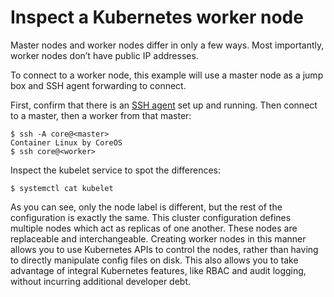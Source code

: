 # Inspect a Kubernetes worker node

Master nodes and worker nodes differ in only a few ways. Most importantly, worker nodes don’t have public IP addresses.

To connect to a worker node, this example will use a master node as a jump box and SSH agent forwarding to connect.

First, confirm that there is an [SSH agent][ssh-agent] set up and running. Then connect to a master, then a worker from that master:

```
$ ssh -A core@<master>
Container Linux by CoreOS
$ ssh core@<worker>
```

Inspect the kubelet service to spot the differences:

```
$ systemctl cat kubelet
```

As you can see, only the node label is different, but the rest of the configuration is exactly the same. This cluster configuration defines multiple nodes which act as replicas of one another. These nodes are replaceable and interchangeable. Creating worker nodes in this manner allows you to use Kubernetes APIs to control the nodes, rather than having to directly manipulate config files on disk. This also allows you to take advantage of integral Kubernetes features, like RBAC and audit logging, without incurring additional developer debt.


[ssh-agent]: https://developer.github.com/v3/guides/using-ssh-agent-forwarding/
